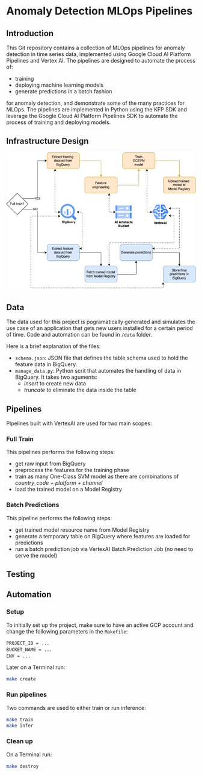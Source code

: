 # Anomaly Detection MLOps Pipelines

## Introduction
This Git repository contains a collection of MLOps pipelines for anomaly detection in time series data, implemented using Google Cloud AI Platform Pipelines and Vertex AI. The pipelines are designed to automate the process of:
- training 
- deploying machine learning models
- generate predictions in a batch fashion

for anomaly detection, and demonstrate some of the many practices for MLOps.
The pipelines are implemented in Python using the KFP SDK and leverage the Google Cloud AI Platform Pipelines SDK to automate the process of training and deploying models.

## Infrastructure Design

![anomaly_detection_infra](docs/anomal_detection_infra.jpg)

## Data
The data used for this project is pogramatically generated and simulates the use case of an application that gets new users installed for a certain period of time.
Code and automation can be found in `/data` folder.

Here is a brief explanation of the files:
- `schema.json`: JSON file that defines the table schema used to hold the feature data in BigQuery.
- `manage_data.py`: Python scrit that automates the handling of data in BigQuery. It takes two aguments:
    - *insert* to create new data
    - *truncate* to eliminate the data inside the table

## Pipelines
Pipelines built with VertexAI are used for two main scopes:

### Full Train
This pipelines performs the following steps:
- get raw input from BigQuery
- preprocess the features for the training phase
- train as many One-Class SVM model as there are combinations of *country_code + platform + channel*
- load the trained model on a Model Registry

### Batch Predictions
This pipeline performs the following steps:
- get trained model resource name from Model Registry
- generate a temporary table on BigQuery where features are loaded for predictions
- run a batch prediction job via VertexAI Batch Prediction Job (no need to serve the model)

## Testing

## Automation
### Setup
To initially set up the project, make sure to have an active GCP account and change the following parameters in the `Makefile`:

```bash
PROJECT_ID = ...
BUCKET_NAME = ...
ENV = ...
```
Later on a Terminal run:
```bash
make create
```

### Run pipelines
Two commands are used to either train or run inference:
```bash
make train
make infer
```

### Clean up
On a Terminal run:
```bash
make destroy
```